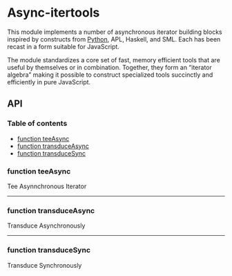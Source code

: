 # Async-itertools

This module implements a number of asynchronous iterator building blocks inspired by constructs from [Python](https://docs.python.org/3/library/itertools.html), APL, Haskell, and SML. Each has been recast in a form suitable for JavaScript.

The module standardizes a core set of fast, memory efficient tools that are useful by themselves or in combination. Together, they form an “iterator algebra” making it possible to construct specialized tools succinctly and efficiently in pure JavaScript.

## API

### Table of contents

- [function teeAsync](#function-teeasync)
- [function transduceAsync](#function-transduceasync)
- [function transduceSync](#function-transducesync)

### function teeAsync

Tee Asynnchronous Iterator

* * *

### function transduceAsync

Transduce Asynchronously

* * *

### function transduceSync

Transduce Synchronously
